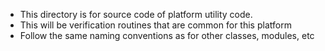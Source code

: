<!--

 Copyright (C) 2019 Intel Corporation

 SPDX-License-Identifier: Apache-2.0

-->

- This directory is for source code of platform utility code.
- This will be verification routines that are common for this platform
- Follow the same naming conventions as for other classes, modules, etc